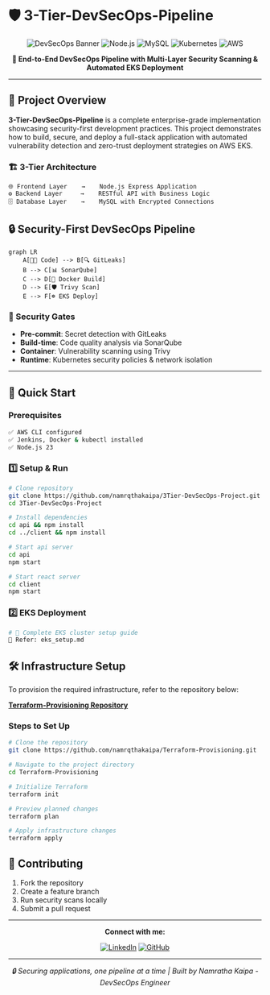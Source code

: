 # 🛡️ 3-Tier-DevSecOps-Pipeline 

<div align="center">

![DevSecOps Banner](https://img.shields.io/badge/DevSecOps-3--Tier--Pipeline-red?style=for-the-badge&logo=shield&logoColor=white)
![Node.js](https://img.shields.io/badge/Node.js-43853D?style=for-the-badge&logo=node.js&logoColor=white)
![MySQL](https://img.shields.io/badge/MySQL-4479A1?style=for-the-badge&logo=mysql&logoColor=white)
![Kubernetes](https://img.shields.io/badge/Kubernetes-326CE5?style=for-the-badge&logo=kubernetes&logoColor=white)
![AWS](https://img.shields.io/badge/AWS%20EKS-FF9900?style=for-the-badge&logo=amazon-aws&logoColor=white)

**🚀 End-to-End DevSecOps Pipeline with Multi-Layer Security Scanning & Automated EKS Deployment**

</div>

---

## 🎯 Project Overview

**3-Tier-DevSecOps-Pipeline** is a complete enterprise-grade implementation showcasing security-first development practices. This project demonstrates how to build, secure, and deploy a full-stack application with automated vulnerability detection and zero-trust deployment strategies on AWS EKS.


### 🏗️ **3-Tier Architecture**

```
🌐 Frontend Layer    →    Node.js Express Application
⚙️ Backend Layer     →    RESTful API with Business Logic  
🗄️ Database Layer    →    MySQL with Encrypted Connections
```

## 🔒 **Security-First DevSecOps Pipeline**

```mermaid
graph LR
    A[👨‍💻 Code] --> B[🔍 GitLeaks]
    B --> C[📊 SonarQube] 
    C --> D[🐳 Docker Build]
    D --> E[🛡️ Trivy Scan]
    E --> F[☸️ EKS Deploy]
```

### **🚨 Security Gates**
- **Pre-commit**: Secret detection with GitLeaks
- **Build-time**: Code quality analysis via SonarQube  
- **Container**: Vulnerability scanning using Trivy
- **Runtime**: Kubernetes security policies & network isolation

---

## 🚀 **Quick Start**

### **Prerequisites**
```bash
✅ AWS CLI configured
✅ Jenkins, Docker & kubectl installed  
✅ Node.js 23
```

### **1️⃣ Setup & Run**
```bash
# Clone repository
git clone https://github.com/namrqthakaipa/3Tier-DevSecOps-Project.git
cd 3Tier-DevSecOps-Project

# Install dependencies
cd api && npm install
cd ../client && npm install

# Start api server
cd api
npm start

# Start react server
cd client
npm start
```

### **2️⃣ EKS Deployment**
```bash
# 🔧 Complete EKS cluster setup guide
📖 Refer: eks_setup.md
```

## 🛠️ Infrastructure Setup

To provision the required infrastructure, refer to the repository below:  

[**Terraform-Provisioning Repository**](https://github.com/namrqthakaipa/Terraform-Provisioning.git)

### Steps to Set Up

```bash
# Clone the repository
git clone https://github.com/namrqthakaipa/Terraform-Provisioning.git

# Navigate to the project directory
cd Terraform-Provisioning

# Initialize Terraform
terraform init

# Preview planned changes
terraform plan

# Apply infrastructure changes
terraform apply
```



## 🤝 **Contributing**

1. Fork the repository
2. Create a feature branch
3. Run security scans locally
4. Submit a pull request

---

<div align="center">

**Connect with me:**

[![LinkedIn](https://img.shields.io/badge/LinkedIn-0077B5?style=flat&logo=linkedin&logoColor=white)](https://www.linkedin.com/in/namratha-kaipa-m/)
[![GitHub](https://img.shields.io/badge/GitHub-100000?style=flat&logo=github&logoColor=white)](https://github.com/namrqthakaipa)

---

*🔒 Securing applications, one pipeline at a time | Built by Namratha Kaipa - DevSecOps Engineer*

</div>


